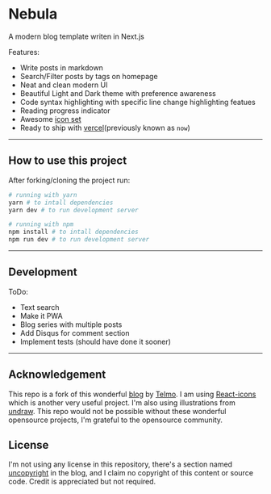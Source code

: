 # Nebula

A modern blog template writen in Next.js

Features:

- Write posts in markdown
- Search/Filter posts by tags on homepage
- Neat and clean modern UI
- Beautiful Light and Dark theme with preference awareness
- Code syntax highlighting with specific line change highlighting featues
- Reading progress indicator
- Awesome [icon set](https://react-icons.github.io/react-icons/)
- Ready to ship with [vercel](https://vercel.com/)(previously known as `now`)

---

## How to use this project

After forking/cloning the project run:

```bash
# running with yarn
yarn # to intall dependencies
yarn dev # to run development server

# running with npm
npm install # to intall dependencies
npm run dev # to run development server
```

---

## Development

ToDo:

- Text search
- Make it PWA
- Blog series with multiple posts
- Add Disqus for comment section
- Implement tests (should have done it sooner)

---

## Acknowledgement

This repo is a fork of this wonderful [blog](https://github.com/telmogoncalves/telmo) by [Telmo](https://telmo.im). I am using [React-icons](https://react-icons.github.io/react-icons/) which is another very useful project. I'm also using illustrations from [undraw](https://undraw.co/illustrations). This repo would not be possible without these wonderful opensource projects, I'm grateful to the opensource community.

## License

I'm not using any license in this repository, there's a section named [uncopyright](https://nebula-blog.netlify.app/uncopyright) in the blog, and I claim no copyright of this content or source code. Credit is appreciated but not required.
